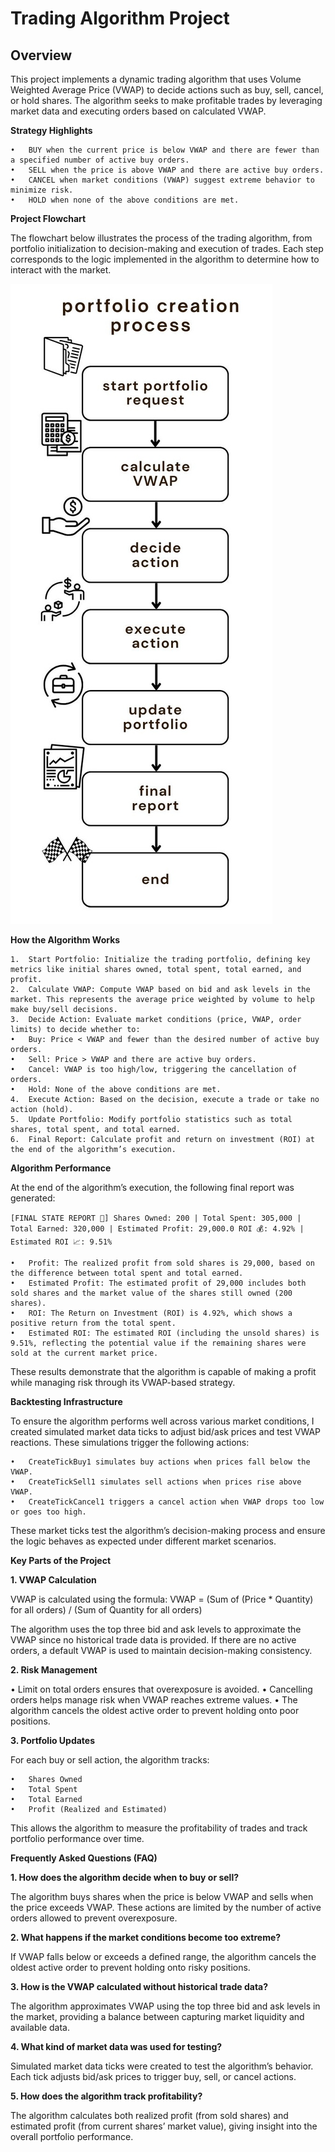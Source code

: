 # **Trading Algorithm Project**

## **Overview**

This project implements a dynamic trading algorithm that uses Volume Weighted Average Price (VWAP) to decide actions such as buy, sell, cancel, or hold shares. The algorithm seeks to make profitable trades by leveraging market data and executing orders based on calculated VWAP.

**Strategy Highlights**

	•	BUY when the current price is below VWAP and there are fewer than a specified number of active buy orders.
	•	SELL when the price is above VWAP and there are active buy orders.
	•	CANCEL when market conditions (VWAP) suggest extreme behavior to minimize risk.
	•	HOLD when none of the above conditions are met.

**Project Flowchart**

The flowchart below illustrates the process of the trading algorithm, from portfolio initialization to decision-making and execution of trades. Each step corresponds to the logic implemented in the algorithm to determine how to interact with the market.

![VWAP Algorithm Flowchart](VWAP_Algorithm_Flowchart.jpeg)

**How the Algorithm Works**

	1.	Start Portfolio: Initialize the trading portfolio, defining key metrics like initial shares owned, total spent, total earned, and profit.
	2.	Calculate VWAP: Compute VWAP based on bid and ask levels in the market. This represents the average price weighted by volume to help make buy/sell decisions.
	3.	Decide Action: Evaluate market conditions (price, VWAP, order limits) to decide whether to:
	•	Buy: Price < VWAP and fewer than the desired number of active buy orders.
	•	Sell: Price > VWAP and there are active buy orders.
	•	Cancel: VWAP is too high/low, triggering the cancellation of orders.
	•	Hold: None of the above conditions are met.
	4.	Execute Action: Based on the decision, execute a trade or take no action (hold).
	5.	Update Portfolio: Modify portfolio statistics such as total shares, total spent, and total earned.
	6.	Final Report: Calculate profit and return on investment (ROI) at the end of the algorithm’s execution.

**Algorithm Performance**

At the end of the algorithm’s execution, the following final report was generated:

`[FINAL STATE REPORT 🏦] Shares Owned: 200 | Total Spent: 305,000 | Total Earned: 320,000 | Estimated Profit: 29,000.0
ROI 💰: 4.92% | Estimated ROI 📈: 9.51%`

	•	Profit: The realized profit from sold shares is 29,000, based on the difference between total spent and total earned.
	•	Estimated Profit: The estimated profit of 29,000 includes both sold shares and the market value of the shares still owned (200 shares).
	•	ROI: The Return on Investment (ROI) is 4.92%, which shows a positive return from the total spent.
	•	Estimated ROI: The estimated ROI (including the unsold shares) is 9.51%, reflecting the potential value if the remaining shares were sold at the current market price.

These results demonstrate that the algorithm is capable of making a profit while managing risk through its VWAP-based strategy.

**Backtesting Infrastructure**

To ensure the algorithm performs well across various market conditions, I created simulated market data ticks to adjust bid/ask prices and test VWAP reactions. These simulations trigger the following actions:

	•	CreateTickBuy1 simulates buy actions when prices fall below the VWAP.
	•	CreateTickSell1 simulates sell actions when prices rise above VWAP.
	•	CreateTickCancel1 triggers a cancel action when VWAP drops too low or goes too high.

These market ticks test the algorithm’s decision-making process and ensure the logic behaves as expected under different market scenarios.

**Key Parts of the Project**

**1. VWAP Calculation**

VWAP is calculated using the formula:
VWAP = (Sum of (Price * Quantity) for all orders) / (Sum of Quantity for all orders)

The algorithm uses the top three bid and ask levels to approximate the VWAP since no historical trade data is provided. If there are no active orders, a default VWAP is used to maintain decision-making consistency.

**2. Risk Management**

   •	Limit on total orders ensures that overexposure is avoided.
   •	Cancelling orders helps manage risk when VWAP reaches extreme values.
   •	The algorithm cancels the oldest active order to prevent holding onto poor positions.

**3. Portfolio Updates**

For each buy or sell action, the algorithm tracks:

	•	Shares Owned
	•	Total Spent
	•	Total Earned
	•	Profit (Realized and Estimated)

This allows the algorithm to measure the profitability of trades and track portfolio performance over time.

**Frequently Asked Questions (FAQ)**

**1. How does the algorithm decide when to buy or sell?**
   
The algorithm buys shares when the price is below VWAP and sells when the price exceeds VWAP. These actions are limited by the number of active orders allowed to prevent overexposure.

**2. What happens if the market conditions become too extreme?**
   
If VWAP falls below or exceeds a defined range, the algorithm cancels the oldest active order to prevent holding onto risky positions.

**3. How is the VWAP calculated without historical trade data?**
   
The algorithm approximates VWAP using the top three bid and ask levels in the market, providing a balance between capturing market liquidity and available data.

**4. What kind of market data was used for testing?**
   
Simulated market data ticks were created to test the algorithm’s behavior. Each tick adjusts bid/ask prices to trigger buy, sell, or cancel actions.

**5. How does the algorithm track profitability?**
   
The algorithm calculates both realized profit (from sold shares) and estimated profit (from current shares’ market value), giving insight into the overall portfolio performance.
